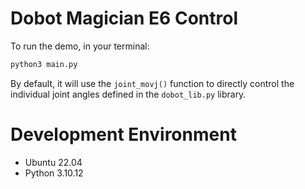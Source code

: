 # Dobot Magician E6 Control

To run the demo, in your terminal:
```bash
python3 main.py
```
By default, it will use the `joint_movj()` function to directly control the individual joint angles defined in the `dobot_lib.py` library.

# Development Environment
- Ubuntu 22.04
- Python 3.10.12
